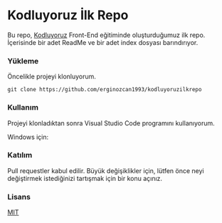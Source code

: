 # Kodluyoruz İlk Repo

Bu repo, [Kodluyoruz](https://www.kodluyoruz.org) Front-End eğitiminde oluşturduğumuz ilk repo. İçerisinde bir adet ReadMe ve bir adet index dosyası barındırıyor.



### Yükleme

Öncelikle projeyi klonluyorum.

```
git clone https://github.com/erginozcan1993/kodluyoruzilkrepo
```

### Kullanım

Projeyi klonladıktan sonra Visual Studio Code programını kullanıyorum.

Windows için:

### Katılım

Pull requestler kabul edilir. Büyük değişiklikler için, lütfen önce neyi değiştirmek istediğinizi tartışmak için bir konu açınız.

### Lisans

[MIT](https://choosealicense.com/licenses/mit/)











